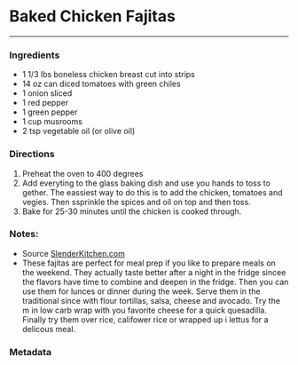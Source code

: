 # Baked Chicken Fajitas
___

### Ingredients

* 1 1/3 lbs boneless chicken breast cut into strips
* 14 oz can diced tomatoes with green chiles
* 1 onion sliced
* 1 red pepper
* 1 green pepper
* 1 cup musrooms
* 2 tsp vegetable oil (or olive oil)

### Directions

1. Preheat the oven to 400 degrees
1. Add everyting to the glass baking dish and use you hands to toss to gether. The eassiest way to do this is to add the chicken, tomatoes and vegies. Then ssprinkle the spices and oil on top and then toss.
1. Bake for 25-30 minutes until the chicken is cooked through.

### Notes:

* Source [SlenderKitchen.com](https://www.slenderkitchen.com)
* These fajitas are perfect for meal prep if you like to prepare meals on the weekend. They actually taste better after a night in the fridge sincee the flavors have time to combine and deepen in the fridge. Then you can use them for lunces or dinner during the week. Serve them in the traditional since with flour tortillas, salsa, cheese and avocado. Try the m in low carb wrap with you favorite cheese for a quick quesadilla. Finally try them over rice, califower rice or wrapped up i lettus for a delicous meal. 

### Metadata



